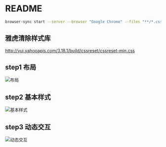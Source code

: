 # README

```bash
browser-sync start --server --browser "Google Chrome" --files "**/*.css, *.html, **/*.js"

```

## 雅虎清除样式库

<http://yui.yahooapis.com/3.18.1/build/cssreset/cssreset-min.css>

## step1 布局

![布局](https://tva1.sinaimg.cn/large/007S8ZIlly1gj1z71e00zj30u00um0vw.jpg)

## step2 基本样式

![基本样式](https://tva1.sinaimg.cn/large/007S8ZIlgy1gj2ayzxnlhj30u00umx2m.jpg)

## step3 动态交互

![动态交互](https://tva1.sinaimg.cn/large/007S8ZIlly1gj339tvqx4j30u00um7wi.jpg)
